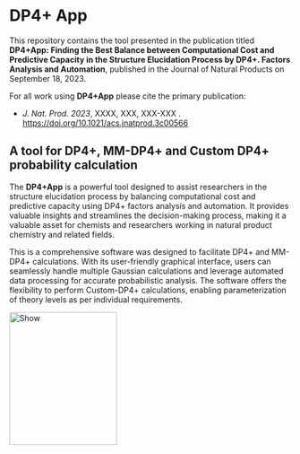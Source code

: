 # DP4+ App

This repository contains the tool presented in the publication titled **DP4+App: Finding the Best Balance between Computational Cost and Predictive Capacity in the Structure Elucidation Process by DP4+. Factors Analysis and Automation**, published in the Journal of Natural Products on September 18, 2023. 

For all work using **DP4+App** please cite the primary publication: 

* _J. Nat. Prod. 2023_, XXXX, XXX, XXX-XXX . https://doi.org/10.1021/acs.jnatprod.3c00566

## A tool for DP4+, MM-DP4+ and Custom DP4+ probability calculation
The **DP4+App** is a powerful tool designed to assist researchers in the structure elucidation process by balancing computational cost and predictive capacity using DP4+ factors analysis and automation. It provides valuable insights and streamlines the decision-making process, making it a valuable asset for chemists and researchers working in natural product chemistry and related fields.

This is a comprehensive software was designed to facilitate DP4+ and MM-DP4+ calculations. With its user-friendly graphical interface, users can seamlessly handle multiple Gaussian calculations and leverage automated data processing for accurate probabilistic analysis. The software offers the flexibility to perform Custom-DP4+ calculations, enabling parameterization of theory levels as per individual requirements.

 <img alt="Show" src="https://github.com/Sarotti-Lab/DP4plus-App/assets/101182775/a459f018-78c8-4e43-b7de-0dd92eb40a48 " width="192" height="237"/>
